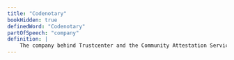 ```yaml
---
title: "Codenotary"
bookHidden: true
definedWord: "Codenotary"
partOfSpeech: "company"
definition: |
    The company behind Trustcenter and the Community Attestation Service, as well as the publisher of this guide.
---
```


